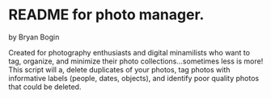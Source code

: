 # README for photo manager.

by Bryan Bogin

Created for photography enthusiasts and digital minamilists who want to tag, organize, and minimize their photo collections...sometimes less is more!
This script will a, delete duplicates of your photos, tag photos with informative labels (people, dates, objects), and identify poor quality photos that could be deleted. 


